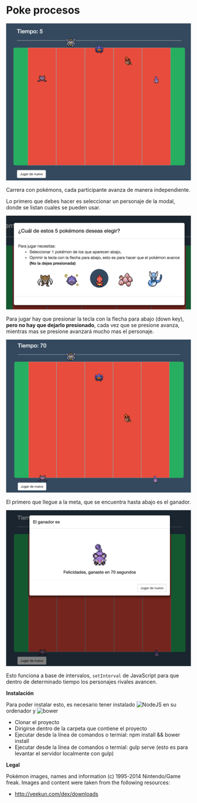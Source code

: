 # Poke procesos

![Chris Enríquez - poke procesos, carrera pokémon](https://raw.githubusercontent.com/khrizenriquez/poke-procesos/master/app/images/screenShoots/start.png)

Carrera con pokémons, cada participante avanza de manera independiente. 

Lo primero que debes hacer es seleccionar un personaje de la modal, donde se listan cuales se pueden usar.

![Chris Enríquez - poke procesos, carrera pokémon](https://raw.githubusercontent.com/khrizenriquez/poke-procesos/master/app/images/screenShoots/choose.png)

Para jugar hay que presionar la tecla con la flecha para abajo (down key), **pero no hay que dejarlo presionado**, cada vez que se presione avanza, mientras mas se presione avanzará mucho mas el personaje.

![Chris Enríquez - poke procesos, carrera pokémon](https://raw.githubusercontent.com/khrizenriquez/poke-procesos/master/app/images/screenShoots/finish.png)

El primero que llegue a la meta, que se encuentra hasta abajo es el ganador.

![Chris Enríquez - poke procesos, carrera pokémon](https://raw.githubusercontent.com/khrizenriquez/poke-procesos/master/app/images/screenShoots/game_over.png)

Esto funciona a base de intervalos, `setInterval` de JavaScript para que dentro de determinado tiempo los personajes rivales avancen. 

**Instalación**

Para poder instalar esto, es necesario tener instalado ![NodeJS](https://nodejs.org/en/) en su ordenador y ![bower](https://bower.io/)

* Clonar el proyecto
* Dirigirse dentro de la carpeta que contiene el proyecto
* Ejecutar desde la línea de comandos o termial: npm install && bower install
* Ejecutar desde la línea de comandos o termial: gulp serve (esto es para levantar el servidor localmente con gulp)


**Legal**

Pokémon images, names and information (c) 1995-2014 Nintendo/Game freak. Images and content were taken from the following resources:

* http://veekun.com/dex/downloads
